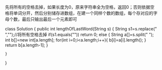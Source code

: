 先将所有的空格去掉，如果长度为0，原来字符串全为空格，返回0；否则依据空格将单词分开，然后分别储存进数组，在建一个同样个数的数组，每个存对应的字母个数，最后只输出最后一个元素即可

class Solution {
    public int lengthOfLastWord(String s) {
        String s1=s.replace(" ","");//将所有空格去掉
        if(s1.equals("")) return 0;
        else {
               String a[]=s.split(" ");
               int b[]=new int[a.length];
               for(int i=0;i<a.length;i++){
                  b[i]=a[i].length();
               }
               return b[a.length-1];
             }
       

    }
}